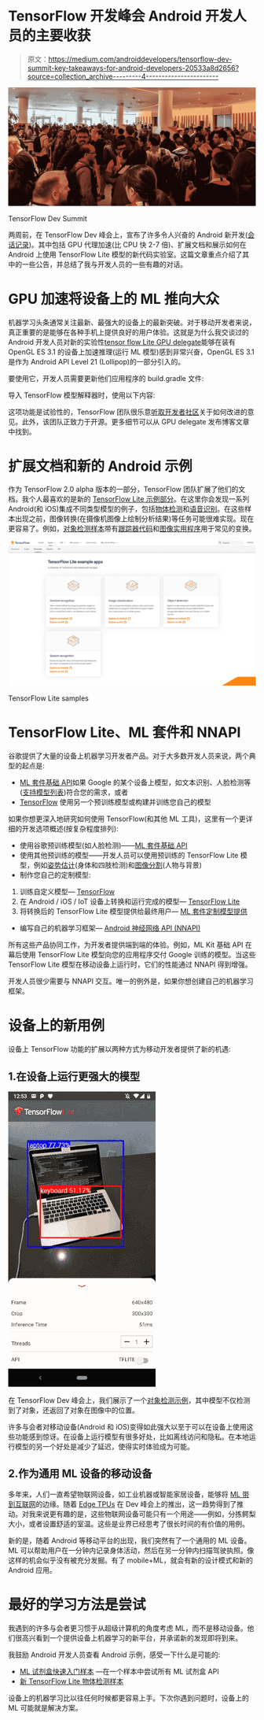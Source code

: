 # TensorFlow 开发峰会 Android 开发人员的主要收获

> 原文：<https://medium.com/androiddevelopers/tensorflow-dev-summit-key-takeaways-for-android-developers-20533a8d2656?source=collection_archive---------4----------------------->

![](img/82419f300c966f155405d06622122fc0.png)

TensorFlow Dev Summit

两周前，在 TensorFlow Dev 峰会上，宣布了许多令人兴奋的 Android 新开发([会话记录](https://www.youtube.com/playlist?list=PLQY2H8rRoyvzoUYI26kHmKSJBedn3SQuB))。其中包括 GPU 代理加速(比 CPU 快 2-7 倍)、扩展文档和展示如何在 Android 上使用 TensorFlow Lite 模型的新代码实验室。这篇文章重点介绍了其中的一些公告，并总结了我与开发人员的一些有趣的对话。

# GPU 加速将设备上的 ML 推向大众

机器学习头条通常关注最新、最强大的设备上的最新突破。对于移动开发者来说，真正重要的是能够在各种手机上提供良好的用户体验。这就是为什么我交谈过的 Android 开发人员对新的实验性[tensor flow Lite GPU delegate](https://www.tensorflow.org/lite/performance/gpu)能够在装有 OpenGL ES 3.1 的设备上加速推理(运行 ML 模型)感到非常兴奋，OpenGL ES 3.1 是作为 Android API Level 21 (Lollipop)的一部分引入的。

要使用它，开发人员需要更新他们应用程序的 build.gradle 文件:

导入 TensorFlow 模型解释器时，使用以下内容:

这项功能是试验性的，TensorFlow 团队很乐意[听取开发者社区](https://github.com/tensorflow/tensorflow/issues)关于如何改进的意见。此外，该团队正致力于开源。更多细节可以从 GPU delegate 发布博客文章中找到。

# 扩展文档和新的 Android 示例

作为 TensorFlow 2.0 alpha 版本的一部分，TensorFlow 团队扩展了他们的文档。我个人最喜欢的是新的 [TensorFlow Lite 示例部分](https://www.tensorflow.org/lite/examples)。在这里你会发现一系列 Android(和 iOS)集成不同类型模型的例子，包括[物体检测](https://github.com/tensorflow/examples/blob/master/lite/examples/object_detection/android/README.md)和[语音识别](https://github.com/tensorflow/examples/blob/master/lite/examples/speech_commands/android/README.md)。在这些样本出现之前，图像转换(在摄像机图像上绘制分析结果)等任务可能很难实现。现在更容易了。例如，[对象检测样本](https://github.com/tensorflow/examples/blob/master/lite/examples/object_detection/android/README.md)带有[跟踪器代码](https://github.com/tensorflow/examples/blob/master/lite/examples/object_detection/android/app/src/main/java/org/tensorflow/lite/examples/detection/tracking/MultiBoxTracker.java)和[图像实用程序](https://github.com/tensorflow/examples/blob/master/lite/examples/object_detection/android/app/src/main/java/org/tensorflow/lite/examples/detection/env/ImageUtils.java)用于常见的变换。

![](img/9bb58c3b23a420200e35f36c619288ce.png)

TensorFlow Lite samples

# TensorFlow Lite、ML 套件和 NNAPI

谷歌提供了大量的设备上机器学习开发者产品。对于大多数开发人员来说，两个典型的起点是:

*   [ML 套件基础 API](https://developers.google.com/ml-kit/)如果 Google 的某个设备上模型，如文本识别、人脸检测等([支持模型列表](https://firebase.google.com/docs/ml-kit/#what_features_are_available_on_device_or_in_the_cloud))符合您的需求，或者
*   [TensorFlow](https://www.tensorflow.org) 使用另一个预训练模型或构建并训练您自己的模型

如果你想更深入地研究如何使用 TensorFlow(和其他 ML 工具)，这里有一个更详细的开发选项概述(按复杂程度排列):

*   使用谷歌预训练模型(如人脸检测)——[ML 套件基础 API](https://developers.google.com/ml-kit/)
*   使用其他预训练的模型——开发人员可以使用预训练的 TensorFlow Lite 模型，例如[姿势估计](https://www.tensorflow.org/lite/models/pose_estimation/overview)(身体和四肢检测)和[图像分割](https://www.tensorflow.org/lite/models/segmentation/overview)(人物与背景)
*   制作您自己的定制模型:

1.  训练自定义模型— [TensorFlow](https://www.tensorflow.org)
2.  在 Android / iOS / IoT 设备上转换和运行完成的模型— [TensorFlow Lite](https://www.tensorflow.org/lite/convert)
3.  将转换后的 TensorFlow Lite 模型提供给最终用户— [ML 套件定制模型提供](https://firebase.google.com/docs/ml-kit/use-custom-models)

*   编写自己的机器学习框架— [Android 神经网络 API (NNAPI)](https://developer.android.com/ndk/guides/neuralnetworks)

所有这些产品协同工作，为开发者提供端到端的体验。例如，ML Kit 基础 API 在幕后使用 TensorFlow Lite 模型向您的应用程序交付 Google 训练的模型。当这些 TensorFlow Lite 模型在移动设备上运行时，它们的性能通过 NNAPI 得到增强。

开发人员很少需要与 NNAPI 交互。唯一的例外是，如果你想创建自己的机器学习框架。

# 设备上的新用例

设备上 TensorFlow 功能的扩展以两种方式为移动开发者提供了新的机遇:

## 1.在设备上运行更强大的模型

![](img/9eaddebb8d1928be08e22091e345a1ac.png)

在 TensorFlow Dev 峰会上，我们展示了一个[对象检测示例](https://github.com/tensorflow/examples/blob/master/lite/examples/object_detection/android/README.md)，其中模型不仅检测到了对象，还返回了对象在图像中的位置。

许多与会者对移动设备(Android 和 iOS)变得如此强大以至于可以在设备上使用这些功能感到惊讶。在设备上运行模型有很多好处，比如离线访问和隐私。在本地运行模型的另一个好处是减少了延迟，使得实时体验成为可能。

## 2.作为通用 ML 设备的移动设备

多年来，人们一直希望物联网设备，如工业机器或智能家居设备，能够将 [ML 带到互联网](https://www.tensorflow.org/lite/guide/microcontroller)的边缘。随着 [Edge TPUs](https://coral.withgoogle.com/) 在 Dev 峰会上的推出，这一趋势得到了推动。对我来说更有趣的是，这些物联网设备可能只有一个用途——例如，分拣鳄梨大小，或者设置舒适的室温。这些是业界已经思考了很长时间的有价值的用例。

新的是，随着 Android 等移动平台的出现，我们突然有了一个通用的 ML 设备。ML 可以帮助用户在一分钟内记录身体活动，然后在另一分钟内扫描驾驶执照。像这样的机会似乎没有被充分发掘。有了 mobile+ML，就会有新的设计模式和新的 Android 应用。

# 最好的学习方法是尝试

我遇到的许多与会者更习惯于从超级计算机的角度考虑 ML，而不是移动设备。他们很高兴看到一个提供设备上机器学习的新平台，并承诺新的发现即将到来。

我鼓励 Android 开发人员查看 Android 示例，感受一下什么是可能的:

*   [ML 试剂盒快速入门样本](https://github.com/firebase/quickstart-android/tree/master/mlkit) —在一个样本中尝试所有 ML 试剂盒 API
*   [新 TensorFlow Lite 物体检测样本](https://github.com/tensorflow/examples/tree/master/lite/examples/object_detection/android)

设备上的机器学习比以往任何时候都更容易上手。下次你遇到问题时，设备上的 ML 可能就是解决方案。